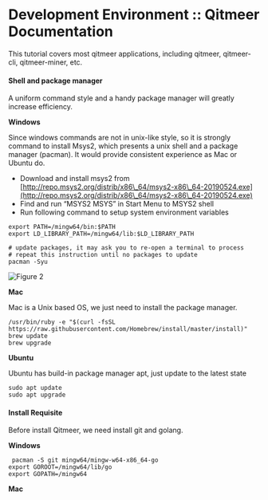# Development Environment :: Qitmeer Documentation

This tutorial covers most qitmeer applications, including qitmeer, qitmeer-cli, qitmeer-miner, etc.

#### Shell and package manager <a href="#shell-and-package-manager" id="shell-and-package-manager"></a>

A uniform command style and a handy package manager will greatly increase efficiency.

**Windows**

Since windows commands are not in unix-like style, so it is strongly command to install Msys2, which presents a unix shell and a package manager (pacman). It would provide consistent experience as Mac or Ubuntu do.

* Download and install msys2 from [http://repo.msys2.org/distrib/x86\_64/msys2-x86\_64-20190524.exe](http://repo.msys2.org/distrib/x86\_64/msys2-x86\_64-20190524.exe)
* Find and run “MSYS2 MSYS” in Start Menu to MSYS2 shell
* Run following command to setup system environment variables

```
export PATH=/mingw64/bin:$PATH
export LD_LIBRARY_PATH=/mingw64/lib:$LD_LIBRARY_PATH

# update packages, it may ask you to re-open a terminal to process
# repeat this instruction until no packages to update
pacman -Syu

```

![Figure 2](https://qitmeer.github.io/docs/images/development-environment/msys2.png)

**Mac**

Mac is a Unix based OS, we just need to install the package manager.

```
/usr/bin/ruby -e "$(curl -fsSL https://raw.githubusercontent.com/Homebrew/install/master/install)"
brew update
brew upgrade
```

**Ubuntu**

Ubuntu has build-in package manager apt, just update to the latest state

```
sudo apt update
sudo apt upgrade
```

#### Install Requisite <a href="#install-requisite" id="install-requisite"></a>

Before install Qitmeer, we need install git and golang.

**Windows**

```
 pacman -S git mingw64/mingw-w64-x86_64-go
export GOROOT=/mingw64/lib/go
export GOPATH=/mingw64
```

**Mac**

